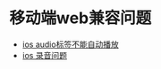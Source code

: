# 移动端web兼容问题
+ <a href="https://github.com/JDEast1029/problems/blob/master/compatibility/AUDIO.md">ios audio标签不能自动播放</a>
+ <a href="https://github.com/JDEast1029/problems/blob/master/compatibility/SOURCERECORD.md">ios 录音问题</a>